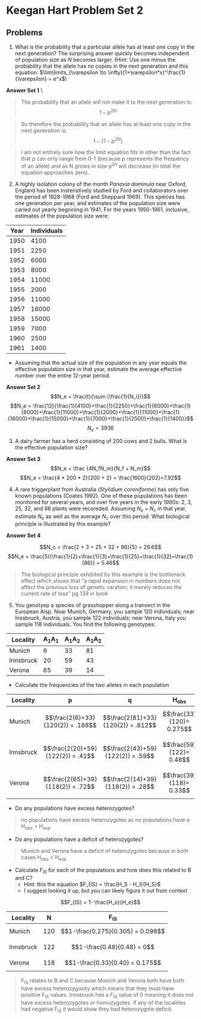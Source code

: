 # Keegan Hart Problem Set 2

## Problems

1.  What is the probability that a particular allele has at least one copy in the next generation?  The surprising answer quickly becomes independent of population size as *N* becomes larger.  (Hint: Use one minus the probability that the allele has no copies in the next generation and this equation: $\lim\limits_{\varepsilon \to \infty}(1+\varepsilon*x)^\frac{1}{\varepsilon} = e^x$)

**Answer Set 1**
\
> The probability that an allele will not make it to the next generation is:$$1-p^{2N}$$

>So therefore the probability that an allele has at least one copy in the next generation is:$$1-(1-p^{2N})$$ 

>I am not entirely sure how the limit equation fits in other than the fact that p can only range from 0-1 (because p represents the frequency of an allele) and as N grows in size p<sup>2n</sup> will decrease (in total the equation approaches zero).


2.  A highly isolation colony of the month *Panaxia dominula* near Oxford, England has been instenstively studied by Ford and collaborators over the period of 1928-1968 (Ford and Sheppard 1969).  This speices has one generation per year, and estimates of the population size were caried out yearly begnining in 1941.  For the years 1950-1961, inclusive, estimates of the population size were: 

|Year| Individuals|
|------|----------|
| 1950 | 4100 |
| 1951 | 2250 |
| 1952 | 6000 |
| 1953 | 8000 |
| 1954 | 11000 |
| 1955 | 2000 |
| 1956 | 11000 |
| 1957 | 16000 |
| 1958 | 15000 |
| 1959 | 7000 |
| 1960 | 2500 |
| 1961 | 1400 | 
   * Assuming that the actual size of the population in any year equals the effective population size in that year, estimate the average effective number over the entire 12-year period.

**Answer Set 2**
$$N_e = \frac{t}{\sum (\frac{1}{N_i})}$$
$$N_e = \frac{12}{\frac{1}{4100}+\frac{1}{2250}+\frac{1}{6000}+\frac{1}{8000}+\frac{1}{11000}+\frac{1}{2000}+\frac{1}{11000}+\frac{1}{16000}+\frac{1}{15000}+\frac{1}{7000}+\frac{1}{2500}+\frac{1}{1400}}$$
$$N_e = 3936$$

3.  A dairy farmer has a herd consisting of 200 cows and 2 bulls.  What is the effective population size?

**Answer Set 3**
$$N_e = \frac {4N_fN_m}{N_f + N_m}$$
$$N_e = \frac{4 * 200 * 2}{200 + 2} = \frac{1600}{202}=7.92$$

4.  A rare triggerplant from Australia (*Stylidium coroniforme*) has only five known populations (Coates 1992).  One of these populations has been monitored for several years, and over five years in the early 1980s: 2, 3, 25, 32, and 86 plants were recoreded.  Assuming *N<sub>e</sub>* = *N<sub>c</sub>* in that year, estimate *N<sub>e</sub>* as well as the average *N<sub>c</sub>* over this period.  What biological principle is illustrated by this example?

**Answer Set 4**

$$N_c = \frac{2 + 3 + 25 + 32 + 86}{5} = 29.6$$
$$N_e = \frac{5}{\frac{1}{2}+\frac{1}{3}+\frac{1}{25}+\frac{1}{32}=\frac{1}{86}} = 5.46$$

>The biological principle exhibited by this example is the bottleneck effect which shows that "a rapid expansion in numbers does not affect the previous loss of genetic varation; it merely reduces the current rate of loss" pg 139 in book

5.  You genotyep a species of grasshopper along a transect in the European Alsp.  Near Munich, Germany, you sample 120 individuals; near Inssbruck, Austria, you sample 122 individuals;  near Verona, Italy you sample 118 individuals.  You find the following genotypes:

| Locality| A<sub>1</sub>A<sub>1</sub> | A<sub>1</sub>A<sub>2</sub> | A<sub>2</sub>A<sub>2</sub>|
|---------|--------------|---------|---------|
|Munich| 6|33|81|
|Innsbruck| 20|59|43|
|Verona|65|39|14|

* Calculate the frequencies of the two alleles in each population

| Locality| p | q |H<sub>obs|H<sub>exp|
|---------|--------------|---------|---------|-------------|
|Munich|$$\frac{2(6)+33}{120(2)} = .188$$|$$\frac{2(81)+33}{120(2)} = .812$$|$$\frac{33}{120}= 0.275$$|$$2(.188)(.812)=.305$$|
|Innsbruck|$$\frac{2(20)+59}{122(2)} = .41$$|$$\frac{2(43)+59}{122(2)} = .59$$|$$\frac{59}{122}= 0.48$$|$$2(.41)(.59)=.48$$|
|Verona|$$\frac{2(65)+39}{118(2)} = .72$$|$$\frac{2(14)+39}{118(2)} = .28$$|$$\frac{39}{118}= 0.33$$|$$2(.72)(.28)=.40$$|

* Do any populations have excess heterozygotes?

> no populations have excess heterozygotes as no populations have a H<sub>obs</sub> > H<sub>exp

* Do any populations have a deficit of heterozygotes?
> Munich and Verona have a deficit of heterozygotes because in both cases H<sub>obs</sub> < H<sub>exp

* Calculate *F<sub>IS</sub>* for each of the populations and how does this related to B and C?
   * Hint: this the equation $F_{IS} = \frac{H_S - H_I}{H_S}$
   * I suggest looking it up, but you can likely figure it out from context
   
$$F_{IS} = 1- \frac{H_o}{H_e}$$ 

Locality|N|F<sub>IS|
|-------|-------|------|
|Munich|120|$$1-\frac{0.275}{0.305} = 0.098$$|
|Innsbruck|122|$$1-\frac{0.48}{0.48} = 0$$|
|Verona|118|$$1-\frac{0.33}{0.40} = 0.175$$|

> F<sub>IS</sub> relates to B and C because Munich and Verona both have both have excess heterozygosity which means that they must have positive F<sub>IS</sub> values. Innsbruck has a F<sub>IS</sub> value of 0 meaning it does not have excess heterozygotes or homozygotes. If any of the localities had negative F<sub>IS</sub> it would show they had heterozygote deficit.
